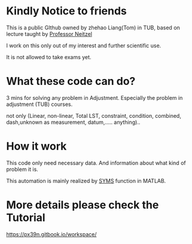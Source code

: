  
# Kindly Notice to friends

This is a public GIthub owned by zhehao Liang(Tom) in TUB, based on lecture taught by [Professor Neitzel](https://www.researchgate.net/profile/Frank-Neitzel)


I work on this only out of my interest and further scientific use. 

It is not allowed to take exams yet.



# What these code can do?

3 mins for solving any problem in Adjustment. Especially the problem in adjustment (TUB) courses.

not only (Linear, non-linear, Total LST, constraint, condition, combined, dash,unknown as measurement, datum,..... anything)..


# How it work

This code only need necessary data. And information about what kind of problem it is.

This automation is mainly realized by [SYMS](https://de.mathworks.com/help/symbolic/syms.html) function in MATLAB.


# More details please check the Tutorial
https://px39n.gitbook.io/workspace/




 
